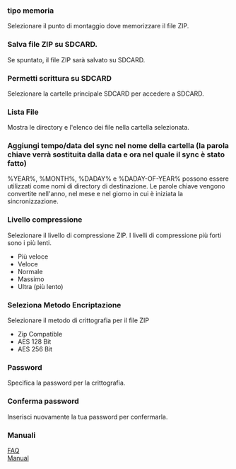 ### tipo memoria<br>
Selezionare il punto di montaggio dove memorizzare il file ZIP.<br>

### Salva file ZIP su SDCARD.<br>
Se spuntato, il file ZIP sarà salvato su SDCARD.<br>

### Permetti scrittura su SDCARD <br>
Selezionare la cartelle principale SDCARD per accedere a SDCARD.<br>

### Lista File<br>
Mostra le directory e l'elenco dei file nella cartella selezionata.<br>

### Aggiungi tempo/data del sync nel nome della cartella (la parola chiave verrà sostituita dalla data e ora nel quale il sync è stato fatto)<br>
%YEAR%, %MONTH%, %DADAY% e %DADAY-OF-YEAR% possono essere utilizzati come nomi di directory di destinazione. Le parole chiave vengono convertite nell'anno, nel mese e nel giorno in cui è iniziata la sincronizzazione. <br>

### Livello compressione<br>
Selezionare il livello di compressione ZIP. I livelli di compressione più forti sono i più lenti.<br>

- Più veloce<br>
- Veloce<br>
- Normale<br>
- Massimo<br>
- Ultra (più lento)<br>

### Seleziona Metodo Encriptazione<br>
Selezionare il metodo di crittografia per il file ZIP<br>

- Zip Compatible<br>
- AES 128 Bit<br>
- AES 256 Bit<br>

### Password<br>
Specifica la password per la crittografia.<br>

### Conferma password<br>
Inserisci nuovamente la tua password per confermarla.<br>

### Manuali<br>
[FAQ](https://sentaroh.github.io/Documents/SMBSync2/SMBSync2_FAQ_EN.htm)<br>
[Manual](https://sentaroh.github.io/Documents/SMBSync2/SMBSync2_Desc_EN.htm) <br>
